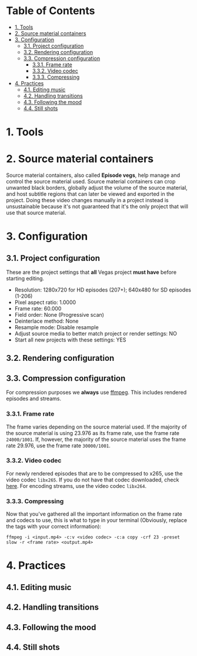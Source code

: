 # Table of Contents
- [1. Tools](#1-tools)
- [2. Source material containers](#2-source-material-containers)
- [3. Configuration](#3-configuration)
  * [3.1. Project configuration](#31-project-configuration)
  * [3.2. Rendering configuration](#32-rendering-configuration)
  * [3.3. Compression configuration](#33-compression-configuration)
    + [3.3.1. Frame rate](#331-frame-rate)
    + [3.3.2. Video codec](#332-video-codec)
    + [3.3.3. Compressing](#333-compressing)
- [4. Practices](#4-practices)
  * [4.1. Editing music](#41-editing-music)
  * [4.2. Handling transitions](#42-handling-transitions)
  * [4.3. Following the mood](#43-following-the-mood)
  * [4.4. Still shots](#44-still-shots)

# 1. Tools
# 2. Source material containers
Source material containers, also called **Episode vegs**, help manage and control the source material used. Source material containers can crop unwanted black borders, globally adjust the volume of the source material, and host subtitle regions that can later be viewed and exported in the project. Doing these video changes manually in a project instead is unsustainable because it's not guaranteed that it's the only project that will use that source material.

# 3. Configuration
## 3.1. Project configuration
These are the project settings that **all** Vegas project **must have** before starting editing.

- Resolution: 1280x720 for HD episodes (207+); 640x480 for SD episodes (1-206)
- Pixel aspect ratio: 1.0000
- Frame rate: 60.000
- Field order: None (Progressive scan)
- Deinterlace method: None
- Resample mode: Disable resample
- Adjust source media to better match project or render settings: NO
- Start all new projects with these settings: YES

## 3.2. Rendering configuration

## 3.3. Compression configuration
For compression purposes we **always** use [ffmpeg](https://www.ffmpeg.org/download.html). This includes rendered episodes and streams.

### 3.3.1. Frame rate
The frame varies depending on the source material used. If the majority of the source material is using 23.976 as its frame rate, use the frame rate `24000/1001`. If, however, the majority of the source material uses the frame rate 29.976, use the frame rate `30000/1001`.

### 3.3.2. Video codec
For newly rendered episodes that are to be compressed to x265, use the video codec `libx265`. If you do not have that codec downloaded, check [here](https://trac.ffmpeg.org/wiki/Encode/H.265). For encoding streams, use the video codec `libx264`.


### 3.3.3. Compressing
Now that you've gathered all the important information on the frame rate and codecs to use, this is what to type in your terminal (Obviously, replace the tags with your correct information):

```ffmpeg -i <input.mp4> -c:v <video codec> -c:a copy -crf 23 -preset slow -r <frame rate> <output.mp4>```

# 4. Practices
## 4.1. Editing music
## 4.2. Handling transitions
## 4.3. Following the mood
## 4.4. Still shots

